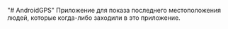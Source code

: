 "# AndroidGPS" 
Приложение для показа последнего местоположения людей, которые когда-либо заходили в это приложение.
